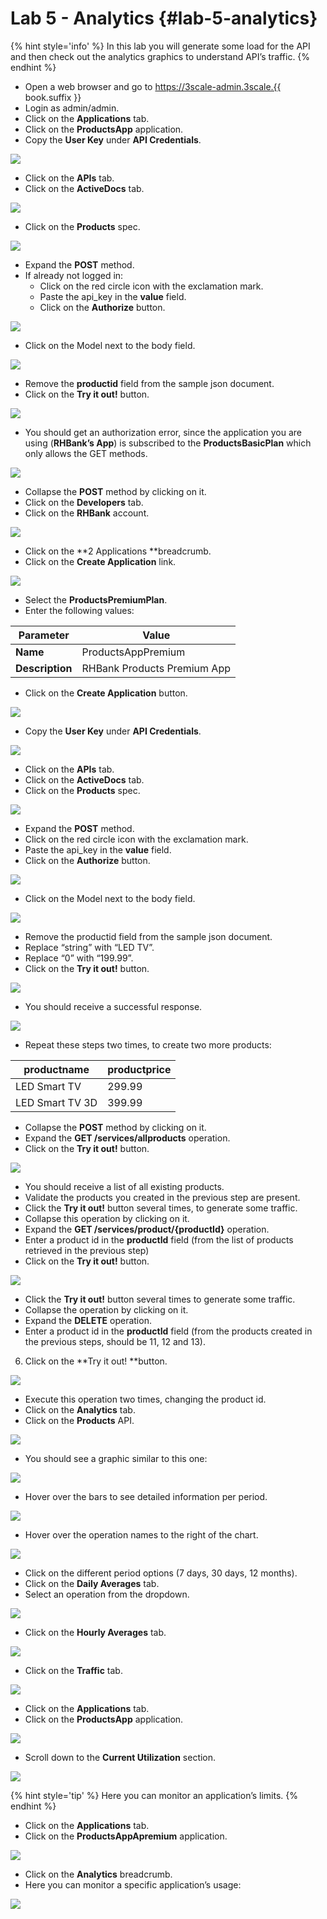 # Lab 5 - Analytics {#lab-5-analytics}

{% hint style='info' %}
In this lab you will generate some load for the API and then check out the analytics graphics to understand API’s traffic.
{% endhint %}

* Open a web browser and go to https://3scale-admin.3scale.{{ book.suffix }}
* Login as admin/admin.
* Click on the **Applications** tab.
* Click on the **ProductsApp** application.
* Copy the **User Key** under **API Credentials**.

![](assets/Selection_337.png)

* Click on the **APIs** tab.
* Click on the **ActiveDocs** tab.

![](images/image71.png)

* Click on the **Products** spec.

![](images/image10.png)

* Expand the **POST** method.
* If already not logged in:
    * Click on the red circle icon with the exclamation mark.
    * Paste the api_key in the **value** field.
    * Click on the **Authorize** button.

![](assets/Selection_340.png)
*  Click on the Model next to the body field.

![](assets/Selection_343.png)

* Remove the **productid** field from the sample json document.
* Click on the **Try it out!** button.

![](images/image192.png)

*  You should get an authorization error, since the application you are using (**RHBank’s App**) is subscribed to the **ProductsBasicPlan** which only allows the GET methods.

![](images/image134.png)

* Collapse the **POST** method by clicking on it.
* Click on the **Developers** tab.
* Click on the **RHBank** account.

![](images/image28.png)

* Click on the **2 Applications **breadcrumb.
* Click on the **Create Application** link.

![](images/image147.png)

* Select the **ProductsPremiumPlan**.
* Enter the following values:

| Parameter | Value |
| --- | --- |
| **Name** | ProductsAppPremium |
| **Description** | RHBank Products Premium App |

*  Click on the **Create Application** button.

![](images/image177.png)

* Copy the **User Key** under **API Credentials**.

![](assets/Selection_346.png)

* Click on the **APIs** tab.
* Click on the **ActiveDocs** tab.
* Click on the **Products** spec.

![](images/image139.png)

* Expand the **POST** method.
* Click on the red circle icon with the exclamation mark.
* Paste the api_key in the **value** field.
* Click on the **Authorize** button.

![](assets/Selection_340.png)

* Click on the Model next to the body field.

![](assets/Selection_343.png)

* Remove the productid field from the sample json document.
* Replace “string” with “LED TV”.
* Replace “0” with “199.99”.
* Click on the **Try it out!** button.

![](images/image14.png)

* You should receive a successful response.

![](images/image162.png)

* Repeat these steps two times, to create two more products:

| productname | productprice |
| --- | --- |
| LED Smart TV | 299.99 |
| LED Smart TV 3D | 399.99 |

* Collapse the **POST** method by clicking on it.
* Expand the **GET /services/allproducts** operation.
* Click on the **Try it out!** button.

![](assets/Selection_347.png)

* You should receive a list of all existing products.
* Validate the products you created in the previous step are present.
* Click the **Try it out!** button several times, to generate some traffic.
* Collapse this operation by clicking on it.
* Expand the **GET /services/product/{productId}** operation.
* Enter a product id in the **productId** field (from the list of products retrieved in the previous step)
* Click on the **Try it out!** button.

![](assets/Selection_348.png)

* Click the **Try it out!** button several times to generate some traffic.
* Collapse the operation by clicking on it.
* Expand the **DELETE** operation.
* Enter a product id in the **productId** field (from the products created in the previous steps, should be 11, 12 and 13).
6.  Click on the **Try it out! **button.

![](assets/Selection_349.png)

* Execute this operation two times, changing the product id.
* Click on the **Analytics** tab.
* Click on the **Products** API.

![](images/image130.png)

* You should see a graphic similar to this one:

![](assets/Selection_350.png)

* Hover over the bars to see detailed information per period.

![](images/image15.png)

* Hover over the operation names to the right of the chart.

![](images/image142.png)

* Click on the different period options (7 days, 30 days, 12 months).
* Click on the **Daily Averages** tab.
* Select an operation from the dropdown.

![](images/image104.png)

* Click on the **Hourly Averages** tab.

![](images/image68.png)

* Click on the **Traffic** tab.

![](images/image112.png)

* Click on the **Applications** tab.
* Click on the **ProductsApp** application.

![](images/image198.png)

* Scroll down to the **Current Utilization** section.

![](images/image94.png)

{% hint style='tip' %}
Here you can monitor an application’s limits.
{% endhint %}

* Click on the **Applications** tab.
* Click on the **ProductsAppApremium** application.

![](images/image24.png)

* Click on the **Analytics** breadcrumb.
* Here you can monitor a specific application’s usage:

![](images/image90.png)